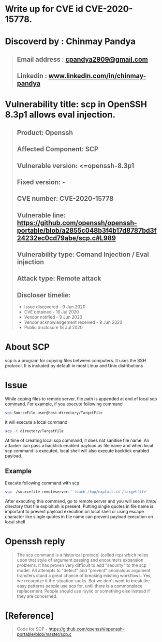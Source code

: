 # Write up for CVE id CVE-2020-15778.

# Discoverd by : Chinmay Pandya
>## Email address : cpandya2909@gmail.com
>## Linkedin : www.linkedin.com/in/chinmay-pandya


# Vulnerability title: scp in OpenSSH 8.3p1 allows eval injection.
>##                               Product: Openssh
>##                    Affected Component: SCP
>##                    Vulnerable version: <=openssh-8.3p1
>##                         Fixed version: -
>##                            CVE number: CVE-2020-15778
>##                       Vulnerable line: https://github.com/openssh/openssh-portable/blob/a2855c048b3f4b17d8787bd3f24232ec0cd79abe/scp.c#L989
>##                    Vulnerability type: Comand Injection / Eval injection
>##                           Attack type: Remote attack
>## Discloser timelie:
>- Issue discovered - 9 Jun 2020
>- CVE obtained - 16 Jul 2020
>- Vendor notified - 9 Jun 2020
>- Vendor acknowledgement received - 9 Jun 2020
>- Public disclosure 18 Jul 2020

# About SCP
scp is a program for copying files between computers. It uses the SSH protocol. It is included by default in most Linux and Unix distributions
 
# Issue
While coping files to remote server, file path is appended at end of local scp command.
For example, if you execute following command
```sh
scp SourceFile user@host:directory/TargetFile
```

it will execute a local command 
```sh
scp -t directory/TargetFile
```

At time of creating local scp command, it does not sanitise file name.
An attacker can pass a backtick enabled payload as file name and when local scp command is executed, local shell will also execute backtick enabled payload.

## Example

Execute following command with scp
```sh
scp  /sourcefile remoteserver:'`touch /tmp/exploit.sh`/targetfile'
```

After executing this command, go to remote server and you will see in /tmp/ directory that file exploit.sh is present. Putting single quotes in file name is important to prevent payload execution on local shell or using escape character like single quotes in file name can prevent payload execution on local shell



# Openssh reply 
>The scp command is a historical protocol (called rcp) which relies upon
that style of argument passing and encounters expansion problems.
>It has proven very difficult to add "security" to the scp model.  All
attempts to "detect" and "prevent" anomalous argument transfers stand a
great chance of breaking existing workflows.
>Yes, we recognize it the situation sucks.  But we don't want to break the
easy patterns people use scp for, until there is a commonplace replacement.
>People should use rsync or something else instead if they are concerned.

#  [Reference]
> Code for SCP - https://github.com/openssh/openssh-portable/blob/master/scp.c
